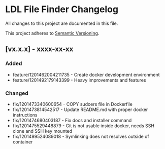 # LDL File Finder Changelog

All changes to this project are documented in this file.

This project adheres to [Semantic Versioning](https://semver.org/spec/v2.0.0.html).

## [vx.x.x] - xxxx-xx-xx

### Added

- feature/1201462004211735 - Create docker development environment
- feature/1201492179143399 - Heavy improvements and features

### Changed

- fix/1201473340600654 - COPY sudoers file in Dockerfile
- fix/1201473814542517 - Update README.md with proper docker instructions
- fix/1201474680403187 - Fix docs and installer command
- fix/1201475529448879 - Git is not usable inside docker, needs SSH clone and SSH key mounted
- fix/1201499524089018 - Symlinking does not resolves outside of container
